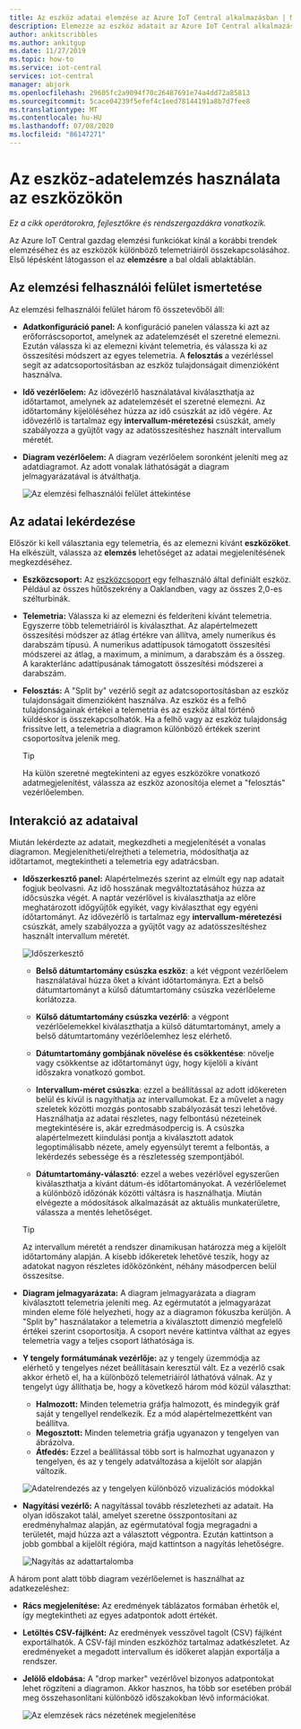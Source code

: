 ```yaml
---
title: Az eszköz adatai elemzése az Azure IoT Central alkalmazásban | Microsoft Docs
description: Elemezze az eszköz adatait az Azure IoT Central alkalmazásban.
author: ankitscribbles
ms.author: ankitgup
ms.date: 11/27/2019
ms.topic: how-to
ms.service: iot-central
services: iot-central
manager: abjork
ms.openlocfilehash: 29605fc2a9094f70c26487691e74a4dd72a85813
ms.sourcegitcommit: 5cace04239f5efef4c1eed78144191a8b7d7fee8
ms.translationtype: MT
ms.contentlocale: hu-HU
ms.lasthandoff: 07/08/2020
ms.locfileid: "86147271"
---
```

# <a name="how-to-use-analytics-to-analyze-device-data"></a>Az eszköz-adatelemzés használata az eszközökön

*Ez a cikk operátorokra, fejlesztőkre és rendszergazdákra vonatkozik.*



Az Azure IoT Central gazdag elemzési funkciókat kínál a korábbi trendek elemzéséhez és az eszközök különböző telemetriáiról összekapcsolásához. Első lépésként látogasson el az **elemzésre** a bal oldali ablaktáblán.

## <a name="understanding-the-analytics-ui"></a>Az elemzési felhasználói felület ismertetése
Az elemzési felhasználói felület három fő összetevőből áll:
- **Adatkonfiguráció panel:** A konfiguráció panelen válassza ki azt az erőforráscsoportot, amelynek az adatelemzését el szeretné elemezni. Ezután válassza ki az elemezni kívánt telemetria, és válassza ki az összesítési módszert az egyes telemetria. A **felosztás** a vezérléssel segít az adatcsoportosításban az eszköz tulajdonságait dimenzióként használva.

- **Idő vezérlőelem:** Az idővezérlő használatával kiválaszthatja az időtartamot, amelynek az adatelemzését el szeretné elemezni. Az időtartomány kijelöléséhez húzza az idő csúszkát az idő végére. Az idővezérlő is tartalmaz egy **intervallum-méretezési** csúszkát, amely szabályozza a gyűjtőt vagy az adatösszesítéshez használt intervallum méretét. 

- **Diagram vezérlőelem:** A diagram vezérlőelem soronként jeleníti meg az adatdiagramot. Az adott vonalak láthatóságát a diagram jelmagyarázatával is átválthatja. 


  ![Az elemzési felhasználói felület áttekintése](media/howto-create-analytics/analyticsui.png)


## <a name="querying-your-data"></a>Az adatai lekérdezése

Először ki kell választania egy telemetria, és az elemezni kívánt **eszközöket**. Ha elkészült, válassza az **elemzés** lehetőséget az adatai megjelenítésének megkezdéséhez.

- **Eszközcsoport:** Az [eszközcsoport](tutorial-use-device-groups.md) egy felhasználó által definiált eszköz. Például az összes hűtőszekrény a Oaklandben, vagy az összes 2,0-es szélturbinák.

- **Telemetria:** Válassza ki az elemezni és felderíteni kívánt telemetria. Egyszerre több telemetriáiról is kiválaszthat. Az alapértelmezett összesítési módszer az átlag értékre van állítva, amely numerikus és darabszám típusú. A numerikus adattípusok támogatott összesítési módszerei az átlag, a maximum, a minimum, a darabszám és a összeg.  A karakterlánc adattípusának támogatott összesítési módszerei a darabszám.

- **Felosztás:** A "Split by" vezérlő segít az adatcsoportosításban az eszköz tulajdonságait dimenzióként használva. Az eszköz és a felhő tulajdonságainak értékei a telemetria és az eszköz által történő küldéskor is összekapcsolhatók. Ha a felhő vagy az eszköz tulajdonság frissítve lett, a telemetria a diagramon különböző értékek szerint csoportosítva jelenik meg.

    > [!TIP]
    > Ha külön szeretné megtekinteni az egyes eszközökre vonatkozó adatmegjelenítést, válassza az eszköz azonosítója elemet a "felosztás" vezérlőelemben.

## <a name="interacting-with-your-data"></a>Interakció az adataival

Miután lekérdezte az adatait, megkezdheti a megjelenítését a vonalas diagramon. Megjelenítheti/elrejtheti a telemetria, módosíthatja az időtartamot, megtekintheti a telemetria egy adatrácsban.

- **Időszerkesztő panel:** Alapértelmezés szerint az elmúlt egy nap adatait fogjuk beolvasni. Az idő hosszának megváltoztatásához húzza az időcsúszka végét. A naptár vezérlővel is kiválaszthatja az előre meghatározott időgyűjtők egyikét, vagy kiválaszthat egy egyéni időtartományt. Az idővezérlő is tartalmaz egy **intervallum-méretezési** csúszkát, amely szabályozza a gyűjtőt vagy az adatösszesítéshez használt intervallum méretét.

    ![Időszerkesztő](media/howto-create-analytics/timeeditorpanel.png)

    - **Belső dátumtartomány csúszka eszköz**: a két végpont vezérlőelem használatával húzza őket a kívánt időtartományra. Ezt a belső dátumtartományt a külső dátumtartomány csúszka vezérlőeleme korlátozza.
    
   
    - **Külső dátumtartomány csúszka vezérlő**: a végpont vezérlőelemekkel kiválaszthatja a külső dátumtartományt, amely a belső dátumtartomány vezérlőelemhez lesz elérhető.

    - **Dátumtartomány gombjának növelése és csökkentése**: növelje vagy csökkentse az időtartományt úgy, hogy kijelöli a kívánt időszakra vonatkozó gombot.

    - **Intervallum-méret csúszka**: ezzel a beállítással az adott időkereten belül és kívül is nagyíthatja az intervallumokat. Ez a művelet a nagy szeletek közötti mozgás pontosabb szabályozását teszi lehetővé. Használhatja az adatai részletes, nagy felbontású nézeteinek megtekintésére is, akár ezredmásodpercig is. A csúszka alapértelmezett kiindulási pontja a kiválasztott adatok legoptimálisabb nézete, amely egyensúlyt teremt a felbontás, a lekérdezés sebessége és a részletesség szempontjából.
    
    - **Dátumtartomány-választó**: ezzel a webes vezérlővel egyszerűen kiválaszthatja a kívánt dátum-és időtartományokat. A vezérlőelemet a különböző időzónák közötti váltásra is használhatja. Miután elvégezte a módosítások alkalmazását az aktuális munkaterületre, válassza a mentés lehetőséget.

    > [!TIP]
    > Az intervallum méretét a rendszer dinamikusan határozza meg a kijelölt időtartomány alapján. A kisebb időkeretek lehetővé teszik, hogy az adatokat nagyon részletes időközönként, néhány másodpercen belül összesítse.


- **Diagram jelmagyarázata:** A diagram jelmagyarázata a diagram kiválasztott telemetria jeleníti meg. Az egérmutatót a jelmagyarázat minden eleme fölé helyezheti, hogy az a diagramon fókuszba kerüljön. A "Split by" használatakor a telemetria a kiválasztott dimenzió megfelelő értékei szerint csoportosítja. A csoport nevére kattintva válthat az egyes telemetria vagy a teljes csoport láthatósága is.  


- **Y tengely formátumának vezérlője:** az y tengely üzemmódja az elérhető y tengelyes nézet beállításain keresztül vált. Ez a vezérlő csak akkor érhető el, ha a különböző telemetriáiról láthatóvá válnak. Az y tengelyt úgy állíthatja be, hogy a következő három mód közül választhat:

    - **Halmozott:** Minden telemetria gráfja halmozott, és mindegyik gráf saját y tengellyel rendelkezik. Ez a mód alapértelmezettként van beállítva.
    - **Megosztott:** Minden telemetria gráfja ugyanazon y tengelyen van ábrázolva.
    - **Átfedés:** Ezzel a beállítással több sort is halmozhat ugyanazon y tengelyen, és az y tengely adatváltozása a kijelölt sor alapján változik.

  ![Adatelrendezés az y tengelyen különböző vizualizációs módokkal](media/howto-create-analytics/yaxiscontrol.png)

- **Nagyítási vezérlő:** A nagyítással tovább részletezheti az adatait. Ha olyan időszakot talál, amelyet szeretne összpontosítani az eredményhalmaz alapján, az egérmutatóval fogja megragadni a területét, majd húzza azt a választott végpontra. Ezután kattintson a jobb gombbal a kijelölt régióra, majd kattintson a nagyítás lehetőségre.

  ![Nagyítás az adattartalomba](media/howto-create-analytics/zoom.png)

A három pont alatt több diagram vezérlőelemet is használhat az adatkezeléshez:

- **Rács megjelenítése:** Az eredmények táblázatos formában érhetők el, így megtekintheti az egyes adatpontok adott értékét.

- **Letöltés CSV-fájlként:** Az eredmények vesszővel tagolt (CSV) fájlként exportálhatók. A CSV-fájl minden eszközhöz tartalmaz adatkészletet. Az eredményeket a megadott intervallum és időkeret alapján exportálja a rendszer. 

- **Jelölő eldobása:** A "drop marker" vezérlővel bizonyos adatpontokat lehet rögzíteni a diagramon. Akkor hasznos, ha több sor esetében próbál meg összehasonlítani különböző időszakokban lévő információkat.

  ![Az elemzések rács nézetének megjelenítése](media/howto-create-analytics/additionalchartcontrols.png)
